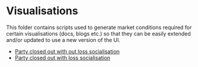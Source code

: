 # Visualisations

This folder contains scripts used to generate market conditions required for certain visualisations (docs, blogs etc.) so that they can be easily extended and/or updated to use a new version of the UI.

- [Party closed out with out loss socialisation](./closed_out.py)
- [Party closed out with loss socialisation](./loss_socialisation.py)